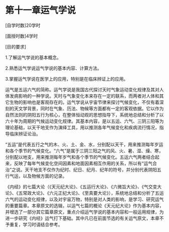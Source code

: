# 第十一章运气学说

[自学时数]20学时

[面授时数]4学时

[目的要求]

1.了解运气学说的基本概念。

2.熟悉运气学说运气学说的基本内容、计算方法。

3.掌握运气学说在医学上的应用，特别是在临床辨证上的应用。

运气是五运六气的简称。运气学说是我国古代探讨天时气象运动变化规律及其对人体发病影响的一种学说。天时与气象变化本来存在一定的联系，而两者对人体和其它生物的影响也是客观存在的。运气学说从宇宙节律来探讨气候变化，不仅有着深刻的天文学背景，同时在气象、历法、物候等方面都有一定的客观依据。它以作为自然法则的阴阳五行为核心，在整体恒动观的思想指导下，系统地总结和分析了以六十年为周期的气候运动变化规律。其基本内容，是以五运、六气、三阴三阳等为理论基础，以天干地支作为演绎工具，用以推测各年气候变化和疾病流行情况，指导临床辨证论治。

“五运”是代表五行之气的木、火、土、金、水，分别配以天干，用来推测每年岁运和各个季节的气候变化。“六气”是属于三阴三阳之气的风、火、暑、湿、燥、寒，分别配以地支，用来推测每年岁气和各个季节的气候变化。五运六气两者结合起来，反映了每年气候变化空间因素和地面因素相互作用的关系，所以有“运气合治”之说。天干地支不仅作为纪时、纪日、纪月、纪年的符号，并分别代表阴阳五行气运，以及物候方面的记录。

《内经》的七篇大论（《天元纪大论》、《五运行大论》、《六微旨大论》、《气交变大论》、《五常政大论》、《六元正纪大论》、《至真要大论》），系统地总结和分析了五运六气的运动变化规律，以及对宇宙万物，特别是对人类的影响，是学习、研究运气的重要篇章。本章原文的选辑，以运气七篇的概论《天元纪大论》作为基本内容，并增选了一部分其它篇章原文，重点介绍运气学说的基本内容和一般运用规律，为进一步研究《内经》运气打下基础。其中凡已在前面节选的有关运气原文，本章不予重复，学习时请结合参考。
